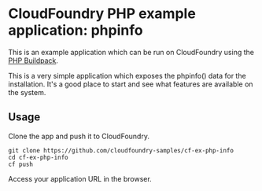 CloudFoundry PHP example application:  phpinfo
==============================================

This is an example application which can be run on CloudFoundry using the [PHP Buildpack](https://github.com/cloudfoundry/php-buildpack).

This is a very simple application which exposes the phpinfo() data for the installation.  It's a good place to start and see what features are available on the system.

Usage
-----

Clone the app and push it to CloudFoundry.

```
git clone https://github.com/cloudfoundry-samples/cf-ex-php-info
cd cf-ex-php-info
cf push
```

Access your application URL in the browser.
